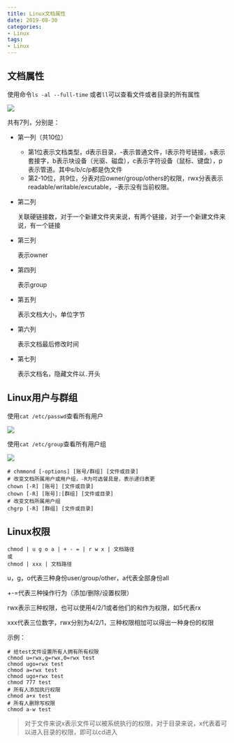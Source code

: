 ```yaml
---
title: Linux文档属性
date: 2019-08-30
categories:
- Linux
tags:
- Linux
---
```


## 文档属性

使用命令`ls -al --full-time` 或者`ll`可以查看文件或者目录的所有属性

![](https://shinerio.oss-cn-beijing.aliyuncs.com/blog_images/uncategory/20190830140704.png)

<!--more-->

 共有7列，分别是：

- 第一列（共10位）

  - 第1位表示文档类型，d表示目录，-表示普通文件，l表示符号链接，s表示套接字，b表示块设备（光驱、磁盘），c表示字符设备（鼠标、键盘），p表示管道。其中s/b/c/p都是伪文件
  - 第2-10位，共9位，分表对应owner/group/others的权限，rwx分表表示readable/writable/excutable，-表示没有当前权限。

- 第二列

  关联硬链接数，对于一个新建文件夹来说，有两个链接，对于一个新建文件来说，有一个链接

- 第三列

  表示owner

- 第四列

  表示group

- 第五列

  表示文档大小，单位字节

- 第六列

  表示文档最后修改时间

- 第七列

  表示文档名，隐藏文件以`.`开头

## Linux用户与群组

使用`cat /etc/passwd`查看所有用户

![](https://shinerio.oss-cn-beijing.aliyuncs.com/blog_images/uncategory/20190830142723.png)

使用`cat /etc/group`查看所有用户组

![](https://shinerio.oss-cn-beijing.aliyuncs.com/blog_images/uncategory/20190830142837.png)

```shell
# chmmond [-options] [账号/群组] [文件或目录]
# 改变文档所属用户或用户组，-R为可选餐具是，表示递归表更
chown [-R] [账号] [文件或目录]
chown [-R] [账号]:[群组] [文件或目录]
# 改变文档所属用户组
chgrp [-R] [群组] [文件或目录] 
```

## Linux权限

```shell
chmod | u g o a | + - = | r w x | 文档路径
或
chmod | xxx | 文档路径
```

u，g，o代表三种身份user/group/other，a代表全部身份all

+\-\=代表三种操作行为（添加/删除/设置权限）

rwx表示三种权限，也可以使用4/2/1或者他们的和作为权限，如5代表rx

xxx代表三位数字，rwx分别为4/2/1，三种权限相加可以得出一种身份的权限

示例：

```shell
# 给test文件设置所有人拥有所有权限
chmod u=rwx,g=rwx,0=rwx test
chmod ugo=rwx test
chmod a=rwx test
chmod ugo+rwx test
chmod 777 test
# 所有人添加执行权限
chmod a+x test
# 所有人删除写权限
chmod a-w test
```

> 对于文件来说x表示文件可以被系统执行的权限，对于目录来说，x代表着可以进入目录的权限，即可以cd进入